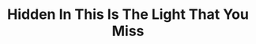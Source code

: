 ---
artist: Regis
title: 'Hidden In This Is The Light That You Miss'
apple_link: 'https://music.apple.com/us/album/hidden-in-this-is-the-light-that-you-miss/1510587853'
link: 'https://www.dropbox.com/s/f1ouyj9j6pc2232/Regis.zip?dl=1'
content: "Regis breaks twenty years of silence with _Hidden In This Is The Light That You Miss_, a jet black pearl of icy space and rhythmic noise. O'Connor cements the record's industrial bonafides by collaborating with Einstürzende Neubauten’s engineer/producer Boris Wilsdorf for what might be his most brutally absorbing album yet. Eyeliner's essential. Absolutely peerless.\n"
new_image: ../assets/FFWD/regis.jpg
published_date: '2020-05-24T00:10:53.000Z'
---